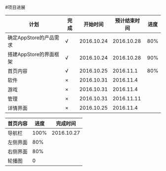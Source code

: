 #项目进展

|计划|完成|开始时间|预计结束时间|进度|
|---|---|---|---|---|
|确定AppStore的产品需求|√|2016.10.24|2016.10.28|80%|
|搭建AppStore的界面框架|√|2016.10.24|2016.10.28|90%|
|首页内容|√|2016.10.25|2016.11.1|80%|
|软件|×|2016.10.31|2016.11.4||
|游戏|×|2016.10.31|2016.11.4||
|管理|×|2016.10.31|2016.11.11|
|详情界面|×|2016.10.25|2016.11.4||


|首页内容|进度|完成时间|
|---|---|---|
|导航栏|100%|2016.10.27|
|左侧界面|80%||
|右侧界面|80%||
|轮播图|0||

